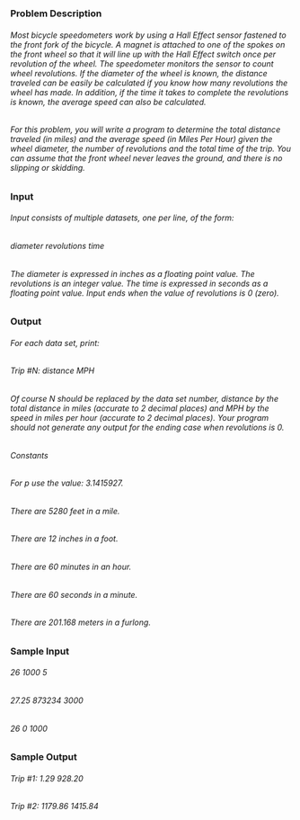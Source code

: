 ### Problem Description
###### Most bicycle speedometers work by using a Hall Effect sensor fastened to the front fork of the bicycle. A magnet is attached to one of the spokes on the front wheel so that it will line up with the Hall Effect switch once per revolution of the wheel. The speedometer monitors the sensor to count wheel revolutions. If the diameter of the wheel is known, the distance traveled can be easily be calculated if you know how many revolutions the wheel has made. In addition, if the time it takes to complete the revolutions is known, the average speed can also be calculated. 
###### For this problem, you will write a program to determine the total distance traveled (in miles) and the average speed (in Miles Per Hour) given the wheel diameter, the number of revolutions and the total time of the trip. You can assume that the front wheel never leaves the ground, and there is no slipping or skidding.
 

### Input
###### Input consists of multiple datasets, one per line, of the form:

###### diameter revolutions time

###### The diameter is expressed in inches as a floating point value. The revolutions is an integer value. The time is expressed in seconds as a floating point value. Input ends when the value of revolutions is 0 (zero).
 

### Output
###### For each data set, print:

###### Trip #N: distance MPH

###### Of course N should be replaced by the data set number, distance by the total distance in miles (accurate to 2 decimal places) and MPH by the speed in miles per hour (accurate to 2 decimal places). Your program should not generate any output for the ending case when revolutions is 0.

###### Constants

###### For p use the value: 3.1415927.
###### There are 5280 feet in a mile.
###### There are 12 inches in a foot.
###### There are 60 minutes in an hour.
###### There are 60 seconds in a minute.
###### There are 201.168 meters in a furlong.
 

### Sample Input
###### 26 1000 5
###### 27.25 873234 3000
###### 26 0 1000
 

### Sample Output
###### Trip #1: 1.29 928.20
###### Trip #2: 1179.86 1415.84
